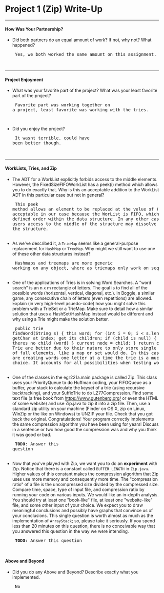 # Project 1 (Zip) Write-Up #
--------

#### How Was Your Partnership? ####
-   Did both partners do an equal amount of work?  If not, why not?
    What happened?<pre>
Yes, we both worked the same amount on this assignment. 
</pre><br>

-----

#### Project Enjoyment ####
-   What was your favorite part of the project?  What was your least
    favorite part of the project?<pre>
Favorite part was working together on a project, least favorite was working with the tries. 
</pre><br>

-   Did you enjoy the project?<pre>
It wasnt terrible, could have been better though. 
</pre><br>

-----

#### WorkLists, Tries, and Zip ####
-   The ADT for a WorkList explicitly forbids access to the middle elements.  However, the FixedSizeFIFOWorkList has a peek(i) method
    which allows you to do exactly that.  Why is this an acceptable addition to the WorkList ADT in this particular case but not in general?<pre>
This peek method allows an element to be replaced at the value of (i). This is acceptable in our case because the WorList is FIFO, which creates a well
defined order within the data structure. In any other case, providing users access to the middle of the structure may dissolve order within the structure.
</pre><br>
-   As we've described it, a `TrieMap` seems like a general-purpose replacement for `HashMap` or `TreeMap`.  Why might we still want to use one
    of these other data structures instead?<pre>
Hashmaps and treemaps are more generic working on any object, where as triemaps only work on sequenced objects. 
</pre><br>
-   One of the applications of Tries is in solving Word Searches.  A "word search" is an n x m rectangle of letters.  The goal is to find all
    of the possible words (horizontal, vertical, diagonal, etc.).  In Boggle, a similar game, any consecutive chain of letters (even repetitions)
    are allowed.  Explain (in very high-level psuedo-code) how you might solve this problem with a TrieSet or a TrieMap.  Make sure to detail
    how a similar solution that uses a HashSet/HashMap instead would be different and why using a Trie might make the solution better.<pre>
public trie findWord(String s) {
    this word;
    for (int i = 0; i < s.length; i++) {
        getChar at index;
        get its children;
        if (child is null) {
            return null; theres no child (word)
        }
        current node = child;
    }
    return current node;
}
Trie are better due to their nature to only store single letters instead of full elements, like a map or set would do. In this case, since you are creating
words one letter at a time the trie is a much better choice. It accounts for all possibilities when testing words. 
</pre><br>
-   One of the classes in the egr221a.main package is called Zip.  This class uses your PriorityQueue to do Huffman coding, your FIFOQueue as a buffer,
    your stack to calculate the keyset of a trie (using recursive backtracking), and your SuffixTrie to do LZ77Compression.  Find some text file
    (a free book from https://www.gutenberg.org/ or even the HTML of some website) and use Zip.java to zip it into a zip file.  Then, use a 
    standard zip utility on your machine (Finder on OS X, zip on Linux, WinZip or the like on Windows) to UNZIP your file.  Check that you got back
    the original.  Congratulations!  Your program correctly implements the same compression algorithm you have been using for years!  Discuss in a
    sentence or two how good the compression was and why you think it was good or bad.<pre>
**TODO**: Answer this question
</pre><br>
-   Now that you've played with Zip, we want you to do an **experiment** with Zip.  Notice that there is a constant called `BUFFER_LENGTH` in `Zip.java`.
    Higher values of this constant makes the compression algorithm that Zip uses use more memory and consequently more time.  The "compression ratio"
    of a file is the uncompressed size divided by the compressed size.  Compare time, space, type of input file, and compression ratio by running
    your code on various inputs.  We would like an in-depth analysis.  You should try at least one "book-like" file, at least one "website-like" file,
    and some other input of your choice.  We expect you to draw meaningful conclusions and possibly have graphs that convince us of your conclusions.
    This single question is worth almost as much as the implementation of `ArrayStack`; so, please take it seriously.  If you spend less than 20 minutes
    on this question, there is no conceivable way that you answered this question in the way we were intending.<pre>
**TODO**: Answer this question
</pre><br>

#### Above and Beyond ####
-   Did you do any Above and Beyond?  Describe exactly what you
    implemented.<pre>
No
</pre><br>
